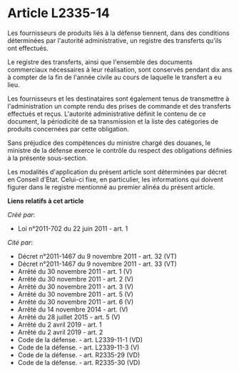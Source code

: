 # Article L2335-14

Les fournisseurs de produits liés à la défense tiennent, dans des conditions déterminées par l'autorité administrative, un
registre des transferts qu'ils ont effectués. 

Le registre des transferts, ainsi que l'ensemble des documents commerciaux nécessaires à leur réalisation, sont conservés
pendant dix ans à compter de la fin de l'année civile au cours de laquelle le transfert a eu lieu. 

Les fournisseurs et les destinataires sont également tenus de transmettre à l'administration un compte rendu des prises de
commande et des transferts effectués et reçus. L'autorité administrative définit le contenu de ce document, la périodicité de
sa transmission et la liste des catégories de produits concernées par cette obligation. 

Sans préjudice des compétences du ministre chargé des douanes, le ministre de la défense exerce le contrôle du respect des
obligations définies à la présente sous-section. 

Les modalités d'application du présent article sont déterminées par décret en Conseil d'Etat. Celui-ci fixe, en particulier,
les informations qui doivent figurer dans le registre mentionné au premier alinéa du présent article.

**Liens relatifs à cet article**

_Créé par_:

  - Loi n°2011-702 du 22 juin 2011 - art. 1

_Cité par_:

  - Décret n°2011-1467 du 9 novembre 2011 - art. 32 (VT)
  - Décret n°2011-1467 du 9 novembre 2011 - art. 33 (VT)
  - Arrêté du 30 novembre 2011 - art. 1 (V)
  - Arrêté du 30 novembre 2011 - art. 2 (V)
  - Arrêté du 30 novembre 2011 - art. 3 (V)
  - Arrêté du 30 novembre 2011 - art. 5 (V)
  - Arrêté du 30 novembre 2011 - art. 6 (V)
  - Arrêté du 14 novembre 2014 - art. (V)
  - Arrêté du 28 juillet 2015 - art. 5 (V)
  - Arrêté du 2 avril 2019 - art. 1
  - Arrêté du 2 avril 2019 - art. 2
  - Code de la défense. - art. L2339-11-1 (VD)
  - Code de la défense. - art. L2339-11-3 (V)
  - Code de la défense. - art. R2335-29 (VD)
  - Code de la défense. - art. R2335-30 (VD)
